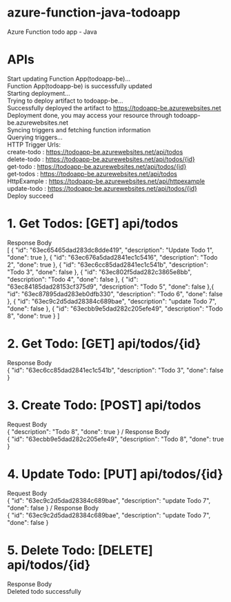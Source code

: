 # azure-function-java-todoapp
Azure Function todo app - Java

# APIs

Start updating Function App(todoapp-be)...\
Function App(todoapp-be) is successfully updated\
Starting deployment...\
Trying to deploy artifact to todoapp-be...\
Successfully deployed the artifact to https://todoapp-be.azurewebsites.net \
Deployment done, you may access your resource through todoapp-be.azurewebsites.net \
Syncing triggers and fetching function information\
Querying triggers...\
HTTP Trigger Urls:\
	 create-todo : https://todoapp-be.azurewebsites.net/api/todos \
	 delete-todo : https://todoapp-be.azurewebsites.net/api/todos/{id} \
	 get-todo : https://todoapp-be.azurewebsites.net/api/todos/{id} \
	 get-todos : https://todoapp-be.azurewebsites.net/api/todos \
	 HttpExample : https://todoapp-be.azurewebsites.net/api/httpexample \
	 update-todo : https://todoapp-be.azurewebsites.net/api/todos/{id} \
Deploy succeed

# 1. Get Todos: [GET] api/todos
Response Body \
[
{
  "id": "63ec65465dad283dc8dde419",
  "description": "Update Todo 1",
  "done": true
},
{
  "id": "63ec676a5dad2841ec1c5416",
  "description": "Todo 2",
  "done": true
},
{
  "id": "63ec6cc85dad2841ec1c541b",
  "description": "Todo 3",
  "done": false
},
{
  "id": "63ec802f5dad282c3865e8bb",
  "description": "Todo 4",
  "done": false
},
{
  "id": "63ec84185dad28153cf375d9",
  "description": "Todo 5",
  "done": false
},{
  "id": "63ec87895dad283eb0dfb330",
  "description": "Todo 6",
  "done": false
},
{
  "id": "63ec9c2d5dad28384c689bae",
  "description": "update Todo 7",
  "done": false
},
{
  "id": "63ecbb9e5dad282c205efe49",
  "description": "Todo 8",
  "done": true
}
]

# 2. Get Todo: [GET] api/todos/{id}
Response Body \
{
  "id": "63ec6cc85dad2841ec1c541b",
  "description": "Todo 3",
  "done": false
}

# 3. Create Todo: [POST] api/todos
Request Body \
{
    "description": "Todo 8",
    "done": true
}
/
Response Body \
{
  "id": "63ecbb9e5dad282c205efe49",
  "description": "Todo 8",
  "done": true
}

# 4. Update Todo: [PUT] api/todos/{id}
Request Body \
{
  "id": "63ec9c2d5dad28384c689bae",
  "description": "update Todo 7",
  "done": false
}
/
Response Body \
{
  "id": "63ec9c2d5dad28384c689bae",
  "description": "update Todo 7",
  "done": false
}

# 5. Delete Todo: [DELETE] api/todos/{id}
Response Body \
Deleted todo successfully
